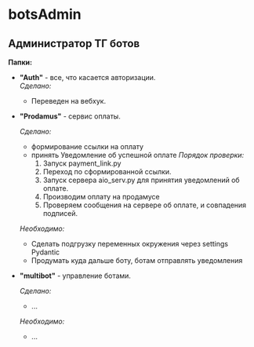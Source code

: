 # botsAdmin
## Администратор ТГ ботов

**Папки:**  
- **"Auth"** - все, что касается авторизации.  
    _Сделано:_
  - Переведен на вебхук.
  

- **"Prodamus"** - сервис оплаты.  

  _Сделано:_  
  - формирование ссылки на оплату  
  - принять Уведомление об успешной оплате
  _Порядок проверки:_
    1. Запуск payment_link.py
    2. Переход по сформированной ссылки.
    3. Запуск сервера aio_serv.py для принятия уведомлений об оплате.
    4. Производим оплату на продамусе
    5. Проверяем сообщения на сервере об оплате, и совпадения подписей.

  _Необходимо:_
   - Сделать подгрузку переменных окружения через settings Pydantic  
   - Продумать куда дальше боту, ботам отправлять уведомления


- **"multibot"** - управление ботами.  

  _Сделано:_  
  - ...  
  
  _Необходимо:_
   - ...



